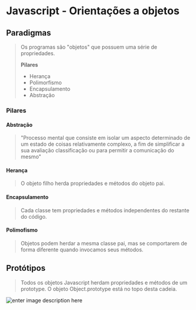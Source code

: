 ﻿# Javascript - Orientações a objetos

## Paradigmas

> Os programas são "objetos" que possuem uma série de propriedades.
> 
> **Pilares**
> - Herança
> - Polimorfismo
> - Encapsulamento
> - Abstração

### Pilares

#### Abstração

> "Processo mental que consiste em isolar um aspecto determinado de um estado de coisas relativamente complexo, a fim de simplificar a sua avaliação classificação ou para permitir a comunicação do mesmo"

#### Herança

> O objeto filho herda propriedades e métodos do objeto pai.

#### Encapsulamento

> Cada classe tem propriedades e métodos independentes do restante do código.

#### Polimofismo

> Objetos podem herdar a mesma classe pai, mas se comportarem de forma diferente quando invocamos seus métodos.

## Protótipos

> Todos os objetos Javascript herdam propriedades e métodos de um prototype. O objeto Object.prototype está no topo desta cadeia.

![enter image description here](../img/javascript.png)


